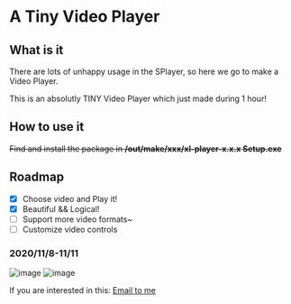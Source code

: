 # A Tiny Video Player

## What is it

There are lots of unhappy usage in the SPlayer, so here we go to make a Video Player.

This is an absolutly TINY Video Player which just made during 1 hour!

## How to use it

~~Find and install the package in **/out/make/xxx/xl-player-x.x.x Setup.exe**~~

## Roadmap

- [x] Choose video and Play it!
- [x] Beautiful && Logical!
- [ ] Support more video formats~
- [ ] Customize video controls

### 2020/11/8-11/11

![image](https://realleonardo.github.io/TinyXL-Player/res/ex1.png)
![image](https://realleonardo.github.io/TinyXL-Player/res/ex2.png)

If you are interested in this:
[Email to me](imrealleonardo@gmail.com)

